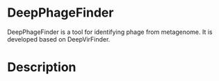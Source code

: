 # DeepPhageFinder
DeepPhageFinder is a tool for identifying phage from metagenome. It is developed based on DeepVirFinder.
# Description
